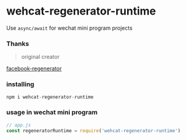 # wehcat-regenerator-runtime

Use `async/await` for wechat mini program projects

### Thanks

> original creator

[facebook-regenerator](https://github.com/facebook/regenerator)

### installing

```js
npm i wehcat-regenerator-runtime
```

### usage in wechat mini program

```js
// app.js 
const regeneratorRuntime = require('wehcat-regenerator-runtime')
```
